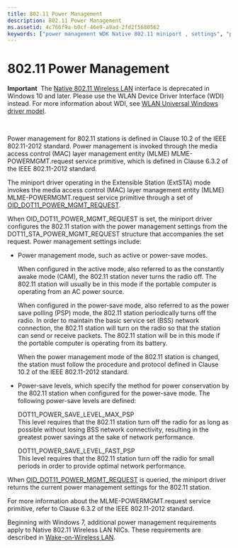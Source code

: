 ```yaml
---
title: 802.11 Power Management
description: 802.11 Power Management
ms.assetid: 4c766f9a-b0cf-46e9-a9ad-2fd2f5680562
keywords: ["power management WDK Native 802.11 miniport , settings", "power save polling mode WDK Native 802.11 miniport", "PSP mode WDK Native 802.11 miniport", "constantly awake mode WDK Native 802.11 miniport", "CAM mode WDK Native 802.11 miniport"]
---
```


# 802.11 Power Management


**Important**  The [Native 802.11 Wireless LAN](native-802-11-wireless-lan4.md) interface is deprecated in Windows 10 and later. Please use the WLAN Device Driver Interface (WDI) instead. For more information about WDI, see [WLAN Universal Windows driver model](wifi-universal-driver-model.md).

 

Power management for 802.11 stations is defined in Clause 10.2 of the IEEE 802.11-2012 standard. Power management is invoked through the media access control (MAC) layer management entity (MLME) MLME-POWERMGMT.request service primitive, which is defined in Clause 6.3.2 of the IEEE 802.11-2012 standard.

The miniport driver operating in the Extensible Station (ExtSTA) mode invokes the media access control (MAC) layer management entity (MLME) MLME-POWERMGMT.request service primitive through a set of [OID\_DOT11\_POWER\_MGMT\_REQUEST](https://msdn.microsoft.com/library/windows/hardware/ff569402).

When OID\_DOT11\_POWER\_MGMT\_REQUEST is set, the miniport driver configures the 802.11 station with the power management settings from the DOT11\_STA\_POWER\_MGMT\_REQUEST structure that accompanies the set request. Power management settings include:

-   Power management mode, such as active or power-save modes.

    When configured in the active mode, also referred to as the constantly awake mode (CAM), the 802.11 station never turns the radio off. The 802.11 station will usually be in this mode if the portable computer is operating from an AC power source.

    When configured in the power-save mode, also referred to as the power save polling (PSP) mode, the 802.11 station periodically turns off the radio. In order to maintain the basic service set (BSS) network connection, the 802.11 station will turn on the radio so that the station can send or receive packets. The 802.11 station will be in this mode if the portable computer is operating from its battery.

    When the power management mode of the 802.11 station is changed, the station must follow the procedure and protocol defined in Clause 10.2 of the IEEE 802.11-2012 standard.

-   Power-save levels, which specify the method for power conservation by the 802.11 station when configured for the power-save mode. The following power-save levels are defined:

    <a href="" id="dot11-power-save-level-max-psp"></a>DOT11\_POWER\_SAVE\_LEVEL\_MAX\_PSP  
    This level requires that the 802.11 station turn off the radio for as long as possible without losing BSS network connectivity, resulting in the greatest power savings at the sake of network performance.

    <a href="" id="dot11-power-save-level-fast-psp"></a>DOT11\_POWER\_SAVE\_LEVEL\_FAST\_PSP  
    This level requires that the 802.11 station turn off the radio for small periods in order to provide optimal network performance.

When [OID\_DOT11\_POWER\_MGMT\_REQUEST](https://msdn.microsoft.com/library/windows/hardware/ff569402) is queried, the miniport driver returns the current power management settings for the 802.11 station.

For more information about the MLME-POWERMGMT.request service primitive, refer to Clause 6.3.2 of the IEEE 802.11-2012 standard.

Beginning with Windows 7, additional power management requirements apply to Native 802.11 Wireless LAN NICs. These requirements are described in [Wake-on-Wireless LAN](wake-on-wireless-lan.md).

 

 





